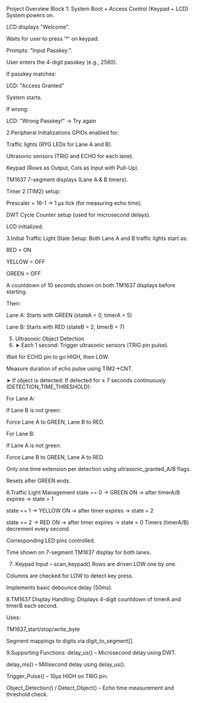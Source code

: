 Project Overview
Block 1: System Boot + Access Control (Keypad + LCD)
System powers on.

LCD displays "Welcome".

Waits for user to press '*' on keypad.

Prompts: "Input Passkey:".

User enters the 4-digit passkey (e.g., 2580).

If passkey matches:

LCD: "Access Granted"

System starts.

If wrong:

LCD: "Wrong Passkey!" → Try again

2.Peripheral Initializations
GPIOs enabled for:

Traffic lights (RYG LEDs for Lane A and B).

Ultrasonic sensors (TRIG and ECHO for each lane).

Keypad (Rows as Output, Cols as Input with Pull-Up).

TM1637 7-segment displays (Lane A & B timers).

Timer 2 (TIM2) setup:

Prescaler = 16-1 → 1 µs tick (for measuring echo time).

DWT Cycle Counter setup (used for microsecond delays).

LCD initialized.

3.Initial Traffic Light State Setup:
Both Lane A and B traffic lights start as:

RED = ON

YELLOW = OFF

GREEN = OFF

A countdown of 10 seconds shown on both TM1637 displays before starting.

Then:

Lane A: Starts with GREEN (stateA = 0, timerA = 5)

Lane B: Starts with RED (stateB = 2, timerB = 7)

5. Ultrasonic Object Detection
6. ➤ Each 1 second:
Trigger ultrasonic sensors (TRIG pin pulse).

Wait for ECHO pin to go HIGH, then LOW.

Measure duration of echo pulse using TIM2->CNT.

➤ If object is detected:
If detected for ≥ 7 seconds continuously (DETECTION_TIME_THRESHOLD):

For Lane A:

If Lane B is not green:

Force Lane A to GREEN, Lane B to RED.

For Lane B:

If Lane A is not green:

Force Lane B to GREEN, Lane A to RED.

Only one time extension per detection using ultrasonic_granted_A/B flags.

Resets after GREEN ends.

6.Traffic Light Management
state == 0 → GREEN ON
    → after timerA/B expires → state = 1

state == 1 → YELLOW ON
    → after timer expires → state = 2

state == 2 → RED ON
    → after timer expires → state = 0
    Timers (timerA/B) decrement every second.

Corresponding LED pins controlled.

Time shown on 7-segment TM1637 display for both lanes.


7. Keypad Input – scan_keypad()
Rows are driven LOW one by one.

Columns are checked for LOW to detect key press.

Implements basic debounce delay (50ms).


8.TM1637 Display Handling:
Displays 4-digit countdown of timerA and timerB each second.

Uses:

TM1637_start/stop/write_byte

Segment mappings to digits via digit_to_segment[].


9.Supporting Functions:
delay_us() – Microsecond delay using DWT.

delay_ms() – Millisecond delay using delay_us().

Trigger_Pulse() – 10µs HIGH on TRIG pin.

Object_Detection() / Detect_Object() – Echo time measurement and threshold check.
